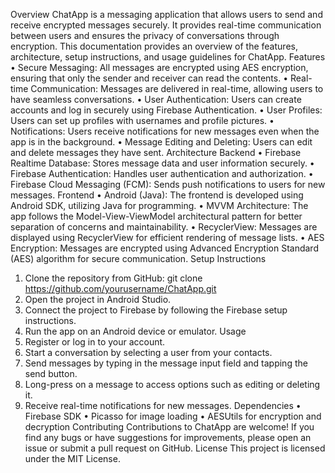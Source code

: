 Overview
ChatApp is a messaging application that allows users to send and receive encrypted messages securely. It provides real-time communication between users and ensures the privacy of conversations through encryption. This documentation provides an overview of the features, architecture, setup instructions, and usage guidelines for ChatApp.
Features
•	Secure Messaging: All messages are encrypted using AES encryption, ensuring that only the sender and receiver can read the contents.
•	Real-time Communication: Messages are delivered in real-time, allowing users to have seamless conversations.
•	User Authentication: Users can create accounts and log in securely using Firebase Authentication.
•	User Profiles: Users can set up profiles with usernames and profile pictures.
•	Notifications: Users receive notifications for new messages even when the app is in the background.
•	Message Editing and Deleting: Users can edit and delete messages they have sent.
Architecture
Backend
•	Firebase Realtime Database: Stores message data and user information securely.
•	Firebase Authentication: Handles user authentication and authorization.
•	Firebase Cloud Messaging (FCM): Sends push notifications to users for new messages.
Frontend
•	Android (Java): The frontend is developed using Android SDK, utilizing Java for programming.
•	MVVM Architecture: The app follows the Model-View-ViewModel architectural pattern for better separation of concerns and maintainability.
•	RecyclerView: Messages are displayed using RecyclerView for efficient rendering of message lists.
•	AES Encryption: Messages are encrypted using Advanced Encryption Standard (AES) algorithm for secure communication.
Setup Instructions
1.	Clone the repository from GitHub: git clone https://github.com/yourusername/ChatApp.git
2.	Open the project in Android Studio.
3.	Connect the project to Firebase by following the Firebase setup instructions.
4.	Run the app on an Android device or emulator.
Usage
1.	Register or log in to your account.
2.	Start a conversation by selecting a user from your contacts.
3.	Send messages by typing in the message input field and tapping the send button.
4.	Long-press on a message to access options such as editing or deleting it.
5.	Receive real-time notifications for new messages.
Dependencies
•	Firebase SDK
•	Picasso for image loading
•	AESUtils for encryption and decryption
Contributing
Contributions to ChatApp are welcome! If you find any bugs or have suggestions for improvements, please open an issue or submit a pull request on GitHub.
License
This project is licensed under the MIT License.

